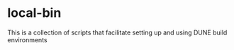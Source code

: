 # local-bin

This is a collection of scripts that facilitate setting up and using DUNE build environments
